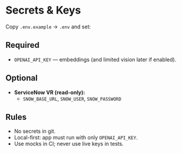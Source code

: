 # Secrets & Keys

Copy `.env.example` → `.env` and set:

## Required
- `OPENAI_API_KEY` — embeddings (and limited vision later if enabled).

## Optional
- **ServiceNow VR (read-only):**
  - `SNOW_BASE_URL`, `SNOW_USER`, `SNOW_PASSWORD`

## Rules
- No secrets in git.
- Local-first: app must run with only `OPENAI_API_KEY`.
- Use mocks in CI; never use live keys in tests.

